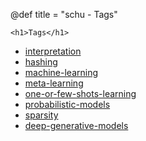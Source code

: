 @def title = "schu - Tags"

~~~
<h1>Tags</h1>
~~~

- [interpretation](tag/interpretation)
- [hashing](tag/hashing)
- [machine-learning](tag/machine-learning)
- [meta-learning](tag/meta-learning)
- [one-or-few-shots-learning](tag/one-or-few-shots-learning)
- [probabilistic-models](tag/probabilistic-models)
- [sparsity](tag/sparsity)
- [deep-generative-models](tag/deep-generative-models)
